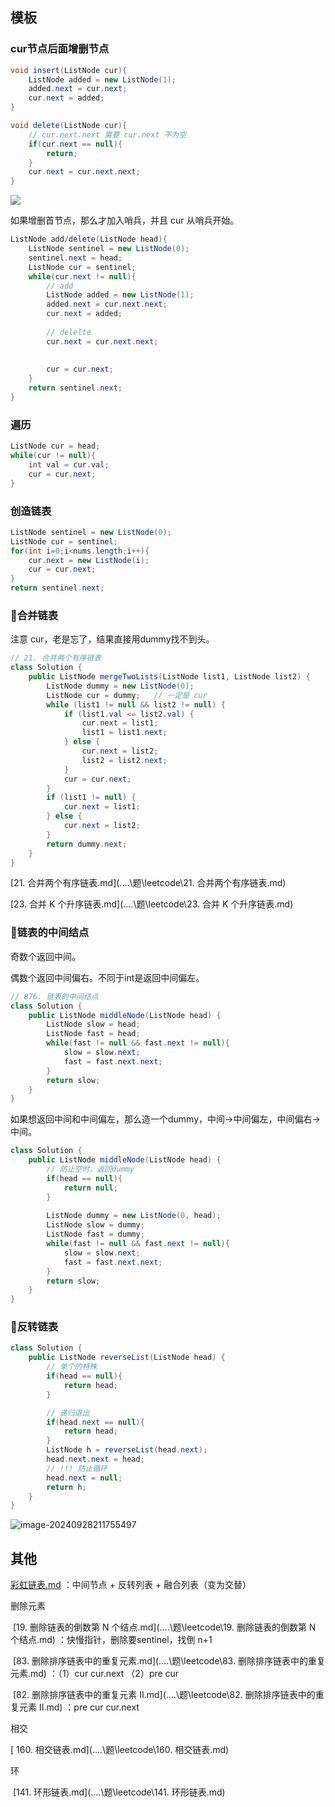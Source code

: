## 模板

### cur节点后面增删节点

```java
void insert(ListNode cur){
    ListNode added = new ListNode(1);
    added.next = cur.next;
    cur.next = added;
}

void delete(ListNode cur){
  	// cur.next.next 需要 cur.next 不为空
    if(cur.next == null){
        return;
    }
    cur.next = cur.next.next;
}
```

![](https://cdn.jsdelivr.net/gh/sword4869/pic1@main/images/202409282137749.png)

如果增删首节点，那么才加入哨兵，并且 cur 从哨兵开始。

```java
ListNode add/delete(ListNode head){
    ListNode sentinel = new ListNode(0);
    sentinel.next = head;
    ListNode cur = sentinel;
    while(cur.next != null){
        // add
  		ListNode added = new ListNode(1);
        added.next = cur.next.next;
        cur.next = added;
        
        // delelte
        cur.next = cur.next.next;
        
        
        cur = cur.next;
    }
    return sentinel.next;
}
```

### 遍历

```java
ListNode cur = head;
while(cur != null){
    int val = cur.val;
    cur = cur.next;
}
```

### 创造链表

```java
ListNode sentinel = new ListNode(0);
ListNode cur = sentinel;
for(int i=0;i<nums.length;i++){
    cur.next = new ListNode(i);
    cur = cur.next;
}
return sentinel.next;
```



### 🚀合并链表

注意 cur，老是忘了，结果直接用dummy找不到头。

```java
// 21. 合并两个有序链表
class Solution {
    public ListNode mergeTwoLists(ListNode list1, ListNode list2) {
        ListNode dummy = new ListNode(0);
        ListNode cur = dummy;	// 一定是 cur
        while (list1 != null && list2 != null) {
            if (list1.val <= list2.val) {
                cur.next = list1;
                list1 = list1.next;
            } else {
                cur.next = list2;
                list2 = list2.next;
            }
            cur = cur.next;
        }
        if (list1 != null) {
            cur.next = list1;
        } else {
            cur.next = list2;
        }
        return dummy.next;
    }
}
```

 [21. 合并两个有序链表.md](..\..\题\leetcode\21. 合并两个有序链表.md)  

[23. 合并 K 个升序链表.md](..\..\题\leetcode\23. 合并 K 个升序链表.md) 

### 🚀链表的中间结点

奇数个返回中间。

偶数个返回中间偏右。不同于int是返回中间偏左。

```java
// 876. 链表的中间结点
class Solution {
    public ListNode middleNode(ListNode head) {
        ListNode slow = head;
        ListNode fast = head;
        while(fast != null && fast.next != null){
            slow = slow.next;
            fast = fast.next.next;
        }
        return slow;
    }
}
```

如果想返回中间和中间偏左，那么造一个dummy，中间→中间偏左，中间偏右→中间。

```java
class Solution {
    public ListNode middleNode(ListNode head) {
        // 防止空时，返回dummy
        if(head == null){
            return null;
        }
        
        ListNode dummy = new ListNode(0, head);
        ListNode slow = dummy;
        ListNode fast = dummy;
        while(fast != null && fast.next != null){
            slow = slow.next;
            fast = fast.next.next;
        }
        return slow;
    }
}
```



### 🚀反转链表

```java
class Solution {
    public ListNode reverseList(ListNode head) {
        // 单个的特殊
        if(head == null){
            return head;
        }

        // 递归退出
        if(head.next == null){
            return head;
        }
        ListNode h = reverseList(head.next);
        head.next.next = head;
        // !!! 防止循环
        head.next = null;
        return h;
    }
}
```

![image-20240928211755497](https://cdn.jsdelivr.net/gh/sword4869/pic1@main/images/202409282117582.png)

## 其他

 [彩虹链表.md](..\..\题\笔试\彩虹链表.md) ：中间节点 + 反转列表 + 融合列表（变为交替）



删除元素 

​	[19. 删除链表的倒数第 N 个结点.md](..\..\题\leetcode\19. 删除链表的倒数第 N 个结点.md) ：快慢指针，删除要sentinel，找倒 n+1

​	[83. 删除排序链表中的重复元素.md](..\..\题\leetcode\83. 删除排序链表中的重复元素.md)  ：（1）cur cur.next （2）pre cur

​	[82. 删除排序链表中的重复元素 II.md](..\..\题\leetcode\82. 删除排序链表中的重复元素 II.md) ：pre cur cur.next

相交

[	160. 相交链表.md](..\..\题\leetcode\160. 相交链表.md) 

环

​	 [141. 环形链表.md](..\..\题\leetcode\141. 环形链表.md) 
